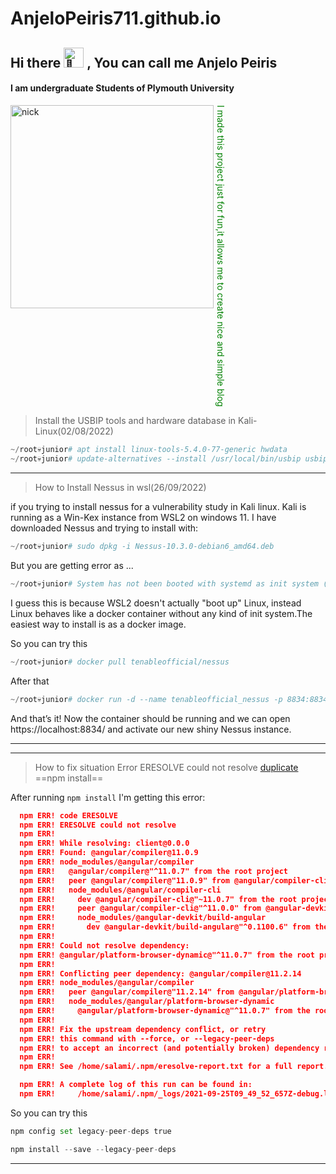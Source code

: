# AnjeloPeiris711.github.io
## Hi there <picture><source srcset="https://fonts.gstatic.com/s/e/notoemoji/latest/1f44b/512.webp" type="image/webp"><img src="https://fonts.gstatic.com/s/e/notoemoji/latest/1f44b/512.gif" alt="👋" width="32" height="32"></picture> , You can call me Anjelo Peiris
#### I am undergraduate Students of Plymouth University 
<img align="left" alt="nick" width="325" src="https://images6.fanpop.com/image/photos/41200000/IMG-1970-PNG-nick-wilde-41239315-702-970.png">
<p align ="right" style="color:green; writing-mode: vertical-rl;">I made this project just for fun,it allows me to create nice and simple blog</p>

> Install the USBIP tools and hardware database in Kali-Linux(02/08/2022)

```python
~/root💀junior# apt install linux-tools-5.4.0-77-generic hwdata
~/root💀junior# update-alternatives --install /usr/local/bin/usbip usbip /usr/lib/linux-tools/5.4.0-77-generic/usbip 20
```
----

> How to Install Nessus in wsl(26/09/2022)

if you  trying to install nessus for a vulnerability study in Kali linux. Kali is running as a Win-Kex instance from WSL2 on windows 11. I have downloaded Nessus and trying to install with:

```python
~/root💀junior# sudo dpkg -i Nessus-10.3.0-debian6_amd64.deb
```

But you are getting error as ...

```python
~/root💀junior# System has not been booted with systemd as init system (PID 1). Can't operate
```
I guess this is because WSL2 doesn't actually "boot up" Linux, instead Linux behaves like a docker container without any kind of init system.The easiest way to install is as a docker image.

So you can try this

```python
~/root💀junior# docker pull tenableofficial/nessus
```

After that

```python
~/root💀junior# docker run -d --name tenableofficial_nessus -p 8834:8834 tenableofficial/nessus
```
And that’s it! Now the container should be running and we can open https://localhost:8834/ and activate our new shiny Nessus instance.

----

----
> How to fix situation Error ERESOLVE could not resolve [duplicate](09/10/2022)
==npm install==

After running ```npm install``` I'm getting this error:

```json
  npm ERR! code ERESOLVE
  npm ERR! ERESOLVE could not resolve
  npm ERR! 
  npm ERR! While resolving: client@0.0.0
  npm ERR! Found: @angular/compiler@11.0.9
  npm ERR! node_modules/@angular/compiler
  npm ERR!   @angular/compiler@"^11.0.7" from the root project
  npm ERR!   peer @angular/compiler@"11.0.9" from @angular/compiler-cli@11.0.9
  npm ERR!   node_modules/@angular/compiler-cli
  npm ERR!     dev @angular/compiler-cli@"~11.0.7" from the root project
  npm ERR!     peer @angular/compiler-cli@"^11.0.0" from @angular-devkit/build-angular@0.1100.7
  npm ERR!     node_modules/@angular-devkit/build-angular
  npm ERR!       dev @angular-devkit/build-angular@"^0.1100.6" from the root project
  npm ERR! 
  npm ERR! Could not resolve dependency:
  npm ERR! @angular/platform-browser-dynamic@"^11.0.7" from the root project
  npm ERR! 
  npm ERR! Conflicting peer dependency: @angular/compiler@11.2.14
  npm ERR! node_modules/@angular/compiler
  npm ERR!   peer @angular/compiler@"11.2.14" from @angular/platform-browser-dynamic@11.2.14
  npm ERR!   node_modules/@angular/platform-browser-dynamic
  npm ERR!     @angular/platform-browser-dynamic@"^11.0.7" from the root project
  npm ERR! 
  npm ERR! Fix the upstream dependency conflict, or retry
  npm ERR! this command with --force, or --legacy-peer-deps
  npm ERR! to accept an incorrect (and potentially broken) dependency resolution.
  npm ERR! 
  npm ERR! See /home/salami/.npm/eresolve-report.txt for a full report.

  npm ERR! A complete log of this run can be found in:
  npm ERR!     /home/salami/.npm/_logs/2021-09-25T09_49_52_657Z-debug.log
```

So you can try this

```python
npm config set legacy-peer-deps true
```

```python
npm install --save --legacy-peer-deps
```
----
